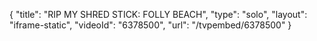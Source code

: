 {
    "title": "RIP MY SHRED STICK: FOLLY BEACH",
    "type": "solo",
    "layout": "iframe-static",
    "videoId": "6378500",
    "url": "\/tvpembed\/6378500"
}